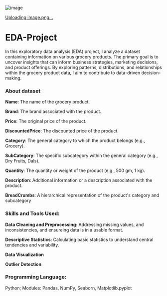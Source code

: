 ![image](https://github.com/poojashedge12/EDA-Project/assets/110235823/e61dee30-e21f-4d46-85d1-bf060d3f11dc)


[Uploading image.png…]()


# EDA-Project

In this exploratory data analysis (EDA) project, I analyze a dataset containing information on various grocery products. The primary goal is to uncover insights that can inform business strategies, marketing decisions, and product offerings. By exploring patterns, distributions, and relationships within the grocery product data, I aim to contribute to data-driven decision-making.


### About dataset

**Name**: The name of the grocery product.

**Brand**: The brand associated with the product.

**Price**: The original price of the product.

**DiscountedPrice**: The discounted price of the product.

**Category**: The general category to which the product belongs (e.g., Grocery).

**SubCategory**: The specific subcategory within the general category (e.g., Dry Fruits, Dals).

**Quantity**: The quantity or weight of the product (e.g., 500 gm, 1 kg).

**Description**: Additional information or a description associated with the product.

**BreadCrumbs**: A hierarchical representation of the product's category and subcategory

### Skills and Tools Used:

**Data Cleaning and Preprocessing**:  Addressing missing values, and inconsistencies, and ensureing data is in a usable format.

**Descriptive Statistics**: Calculating basic statistics to understand central tendencies and variability.

**Data Visualization**

**Outlier Detection**

### Programming Language:
Python; Modules: Pandas, NumPy, Seaborn, Matplotlib.pyplot     
